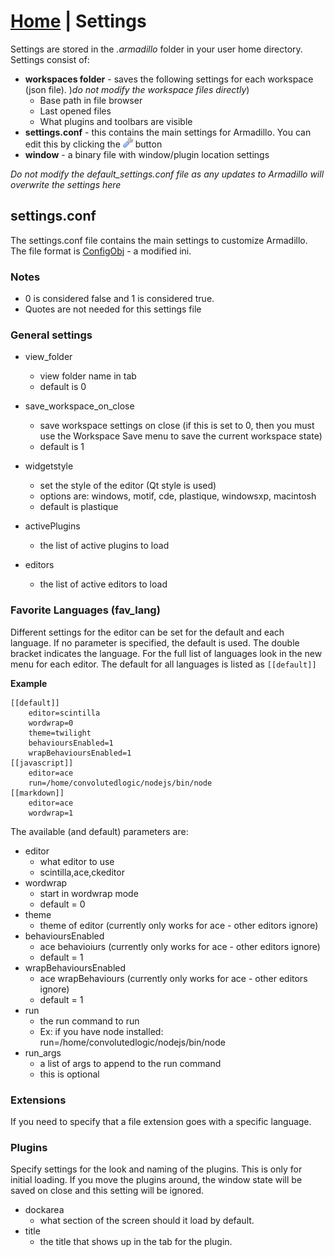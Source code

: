 <link rel="stylesheet" type="text/css" href="doc.css">

# [Home](start.html) | Settings

Settings are stored in the *.armadillo* folder in your user home directory.  Settings consist of:

- **workspaces folder** - saves the following settings for each workspace (json file).  )*do not modify the workspace files directly*)
    - Base path in file browser
    - Last opened files
    - What plugins and toolbars are visible
- **settings.conf** - this contains the main settings for Armadillo. You can edit this by clicking the ![](../img/wrench.png) button
- **window** - a binary file with window/plugin location settings

*Do not modify the default_settings.conf file as any updates to Armadillo will overwrite the settings here*

## settings.conf
The settings.conf file contains the main settings to customize Armadillo.  The file format is [ConfigObj](http://www.voidspace.org.uk/python/configobj.html)  - a modified ini.

### Notes
- 0 is considered false and 1 is considered true.
- Quotes are not needed for this settings file

### General settings
- view_folder
    - view folder name in tab
    - default is 0
- save_workspace_on_close
    - save workspace settings on close (if this is set to 0, then you must use the Workspace Save menu to save the current workspace state)
    - default is 1
- widgetstyle
    - set the style of the editor (Qt style is used)
    - options are: windows, motif, cde, plastique, windowsxp, macintosh
    - default is plastique

- activePlugins
    - the list of active plugins to load

- editors
    - the list of active editors to load

### Favorite Languages (fav_lang)
Different settings for the editor can be set for the default and each language.  If no parameter is specified, the default is used.  The double bracket indicates the language.  For the full list of languages look in the new menu for each editor.  The default for all languages is listed as `[[default]]`

**Example**

    [[default]]
        editor=scintilla
        wordwrap=0
        theme=twilight
        behavioursEnabled=1
        wrapBehavioursEnabled=1
    [[javascript]]
        editor=ace
        run=/home/convolutedlogic/nodejs/bin/node
    [[markdown]]
        editor=ace
        wordwrap=1

The available (and default) parameters are:

- editor
    - what editor to use
    - scintilla,ace,ckeditor
- wordwrap
    - start in wordwrap mode
    - default = 0
- theme
    - theme of editor (currently only works for ace - other editors ignore)
- behavioursEnabled
    - ace behavioiurs (currently only works for ace - other editors ignore)
    - default = 1
- wrapBehavioursEnabled
    - ace wrapBehaviours (currently only works for ace - other editors ignore)
    - default = 1
- run
    - the run command to run
    - Ex: if you have node installed: run=/home/convolutedlogic/nodejs/bin/node
- run_args
    - a list of args to append to the run command
    - this is optional


### Extensions
If you need to specify that a file extension goes with a specific language.

### Plugins
Specify settings for the look and naming of the plugins.  This is only for initial loading.  If you move the plugins around, the window state will be saved on close and this setting will be ignored.

- dockarea
    - what section of the screen should it load by default.
- title
    - the title that shows up in the tab for the plugin.